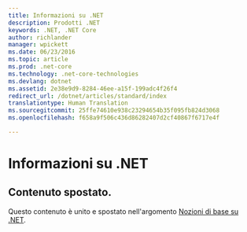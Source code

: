 ```yaml
---
title: Informazioni su .NET
description: Prodotti .NET
keywords: .NET, .NET Core
author: richlander
manager: wpickett
ms.date: 06/23/2016
ms.topic: article
ms.prod: .net-core
ms.technology: .net-core-technologies
ms.devlang: dotnet
ms.assetid: 2e38e9d9-8284-46ee-a15f-199adc4f26f4
redirect_url: /dotnet/articles/standard/index
translationtype: Human Translation
ms.sourcegitcommit: 25ffe74610e938c23294654b35f095fb824d3068
ms.openlocfilehash: f658a9f506c436d86282407d2cf40867f6717e4f

---
```


# <a name="aboutnet"></a>Informazioni su .NET

## <a name="content-moved"></a>Contenuto spostato.
Questo contenuto è unito e spostato nell'argomento [Nozioni di base su .NET](index.md). 


<!--HONumber=Nov16_HO3-->


